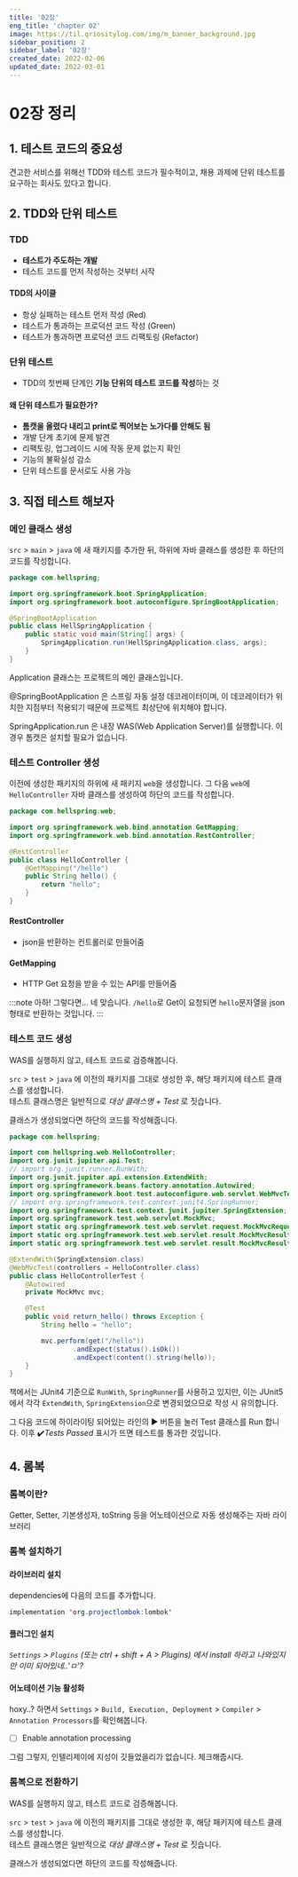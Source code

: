 ```yaml
---
title: '02장'
eng_title: 'chapter 02'
image: https://til.qriositylog.com/img/m_banner_background.jpg
sidebar_position: 2
sidebar_label: '02장'
created_date: 2022-02-06
updated_date: 2022-03-01
---
```


# 02장 정리

## 1. 테스트 코드의 중요성

견고한 서비스를 위해선 TDD와 테스트 코드가 필수적이고, 채용 과제에 단위 테스트를 요구하는 회사도 있다고 합니다.

## 2. TDD와 단위 테스트

### TDD
- **테스트가 주도하는 개발**
- 테스트 코드를 먼저 작성하는 것부터 시작

#### TDD의 사이클
- 항상 실패하는 테스트 먼저 작성 (Red)
- 테스트가 통과하는 프로덕션 코드 작성 (Green)
- 테스트가 통과하면 프로덕션 코드 리팩토링 (Refactor)

### 단위 테스트
- TDD의 첫번째 단계인 **기능 단위의 테스트 코드를 작성**하는 것

#### 왜 단위 테스트가 필요한가?
- **톰캣을 올렸다 내리고 print로 찍어보는 노가다를 안해도 됨**
- 개발 단계 초기에 문제 발견
- 리팩토링, 업그레이드 시에 작동 문제 없는지 확인
- 기능의 불확실성 감소
- 단위 테스트를 문서로도 사용 가능

## 3. 직접 테스트 해보자

### 메인 클래스 생성

`src` > `main` > `java` 에 새 패키지를 추가한 뒤, 하위에 자바 클래스를 생성한 후 하단의 코드를 작성합니다.

```java title=Application.java
package com.hellspring;

import org.springframework.boot.SpringApplication;
import org.springframework.boot.autoconfigure.SpringBootApplication;

@SpringBootApplication
public class HellSpringApplication {
	public static void main(String[] args) {
		SpringApplication.run(HellSpringApplication.class, args);
	}
}
```

Application 클래스는 프로젝트의 메인 클래스입니다.

@SpringBootApplication 은 스프링 자동 설정 데코레이터이며, 이 데코레이터가 위치한 지점부터 적용되기 때문에 프로젝트 최상단에 위치해야 합니다. 

SpringApplication.run 은 내장 WAS(Web Application Server)를 실행합니다. 이 경우 톰캣은 설치할 필요가 없습니다.

### 테스트 Controller 생성

이전에 생성한 패키지의 하위에 새 패키지 `web`을 생성합니다. 그 다음 `web`에 `HelloController` 자바 클래스를 생성하여 하단의 코드를 작성합니다.

```java title=HelloController.java
package com.hellspring.web;

import org.springframework.web.bind.annotation.GetMapping;
import org.springframework.web.bind.annotation.RestController;

@RestController
public class HelloController {
    @GetMapping("/hello")
    public String hello() {
        return "hello";
    }
}
```

#### RestController
- json을 반환하는 컨트롤러로 만들어줌

#### GetMapping
- HTTP Get 요청을 받을 수 있는 API를 만들어줌

:::note 아하! 그렇다면...
네 맞습니다. `/hello`로 Get이 요청되면 `hello`문자열을 json 형태로 반환하는 것입니다.
:::

### 테스트 코드 생성
WAS를 실행하지 않고, 테스트 코드로 검증해봅니다.

`src` > `test` > `java` 에 이전의 패키지를 그대로 생성한 후, 해당 패키지에 테스트 클래스를 생성합니다. <br />
테스트 클래스명은 일반적으로 *대상 클래스명 + Test* 로 짓습니다.

클래스가 생성되었다면 하단의 코드를 작성해줍니다.

```java {18} title=HelloControllerTest.java
package com.hellspring;

import com.hellspring.web.HelloController;
import org.junit.jupiter.api.Test;
// import org.junit.runner.RunWith;
import org.junit.jupiter.api.extension.ExtendWith;
import org.springframework.beans.factory.annotation.Autowired;
import org.springframework.boot.test.autoconfigure.web.servlet.WebMvcTest;
// import org.springframework.test.context.junit4.SpringRunner;
import org.springframework.test.context.junit.jupiter.SpringExtension;
import org.springframework.test.web.servlet.MockMvc;
import static org.springframework.test.web.servlet.request.MockMvcRequestBuilders.get;
import static org.springframework.test.web.servlet.result.MockMvcResultMatchers.content;
import static org.springframework.test.web.servlet.result.MockMvcResultMatchers.status;

@ExtendWith(SpringExtension.class)
@WebMvcTest(controllers = HelloController.class)
public class HelloControllerTest {
	@Autowired
	private MockMvc mvc;

	@Test
	public void return_hello() throws Exception {
		String hello = "hello";

		mvc.perform(get("/hello"))
				.andExpect(status().isOk())
				.andExpect(content().string(hello));
	}
}
```

책에서는 JUnit4 기준으로 `RunWith`, `SpringRunner`를 사용하고 있지만, 이는 JUnit5에서 각각 `ExtendWith`, `SpringExtension`으로 변경되었으므로 작성 시 유의합니다.

그 다음 코드에 하이라이팅 되어있는 라인의 ▶ 버튼을 눌러 Test 클래스를 Run 합니다. 이후 ✔️*Tests Passed* 표시가 뜨면 테스트를 통과한 것입니다.

## 4. 롬복

### 롬복이란?
Getter, Setter, 기본생성자, toString 등을 어노테이션으로 자동 생성해주는 자바 라이브러리

### 롬복 설치하기
#### 라이브러리 설치
dependencies에 다음의 코드를 추가합니다.

```java title=build.gradle
implementation 'org.projectlombok:lombok'
```

#### 플러그인 설치
*`Settings` > `Plugins` (또는 ctrl + shift + A > Plugins) 에서 install 하라고 나와있지만 이미 되어있네..'ㅁ'?*

#### 어노테이션 기능 활성화
hoxy..? 하면서 `Settings` > `Build, Execution, Deployment` > `Compiler` > `Annotation Processors`를 확인해봅니다.

- [ ] Enable annotation processing

그럼 그렇지, 인텔리제이에 지성이 깃들었을리가 없습니다. 체크해줍시다.

### 롬복으로 전환하기
WAS를 실행하지 않고, 테스트 코드로 검증해봅니다.

`src` > `test` > `java` 에 이전의 패키지를 그대로 생성한 후, 해당 패키지에 테스트 클래스를 생성합니다. <br />
테스트 클래스명은 일반적으로 *대상 클래스명 + Test* 로 짓습니다.

클래스가 생성되었다면 하단의 코드를 작성해줍니다.

